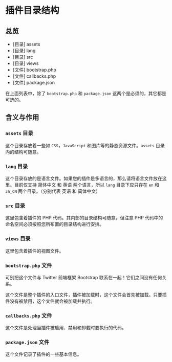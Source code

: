 # 插件目录结构

## 总览

- [目录] assets
- [目录] lang
- [目录] src
- [目录] views
- [文件] bootstrap.php
- [文件] callbacks.php
- [文件] package.json

在上面列表中，除了 `bootstrap.php` 和 `package.json` 这两个是必须的，其它都是可选的。

## 含义与作用

### `assets` 目录

这个目录存放着一些如 `CSS`，`JavaScript` 和图片等的静态资源文件。`assets` 目录内的结构可随意。

### `lang` 目录

这个目录存放的是语言文件。如果您的插件是多语言的，那么请将语言文件放在这里。目前仅支持 简体中文 和 英语 两个语言，所以 `lang` 目录下应只存在 `en` 和 `zh_CN` 两个目录。（分别代表 英语 和 简体中文）

### `src` 目录

这里包含着插件的 PHP 代码。其内部的目录结构可随意，但注意 PHP 代码中的命名空间必须按照您所布置的目录结构进行安排。

### `views` 目录

这里包含着插件的视图文件。

### `bootstrap.php` 文件

可别把这个文件与 Twitter 前端框架 Bootstrap 联系在一起！它们之间没有任何关系。

这个文件是整个插件的入口文件，插件被加载时，这个文件会首先被加载。只要插件没有被禁用，这个文件就会被加载并执行。

### `callbacks.php` 文件

这个文件是处理当插件被启用、禁用和卸载时要执行的代码。

### `package.json` 文件

这个文件记录了插件的一些基本信息。
